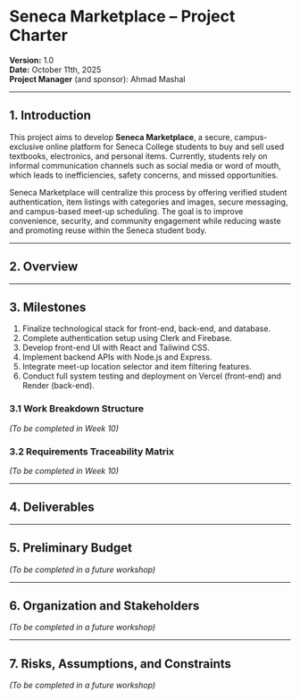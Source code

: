 # Seneca Marketplace – Project Charter  
**Version:** 1.0  
**Date:** October 11th, 2025  
**Project Manager** (and sponsor): Ahmad Mashal

---

## 1. Introduction

This project aims to develop **Seneca Marketplace**, a secure, campus-exclusive online platform for Seneca College students to buy and sell used textbooks, electronics, and personal items. Currently, students rely on informal communication channels such as social media or word of mouth, which leads to inefficiencies, safety concerns, and missed opportunities.  

Seneca Marketplace will centralize this process by offering verified student authentication, item listings with categories and images, secure messaging, and campus-based meet-up scheduling. The goal is to improve convenience, security, and community engagement while reducing waste and promoting reuse within the Seneca student body.

---

## 2. Overview  


---

## 3. Milestones  
1.	Finalize technological stack for front-end, back-end, and database.
2.	Complete authentication setup using Clerk and Firebase.
3.	Develop front-end UI with React and Tailwind CSS.
4.	Implement backend APIs with Node.js and Express.
5.	Integrate meet-up location selector and item filtering features.
6.	Conduct full system testing and deployment on Vercel (front-end) and Render (back-end).

### 3.1 Work Breakdown Structure  
*(To be completed in Week 10)*

### 3.2 Requirements Traceability Matrix  
*(To be completed in Week 10)*

---

## 4. Deliverables  



---

## 5. Preliminary Budget  
*(To be completed in a future workshop)*  

---

## 6. Organization and Stakeholders  
*(To be completed in a future workshop)*  

---

## 7. Risks, Assumptions, and Constraints  
*(To be completed in a future workshop)*  

